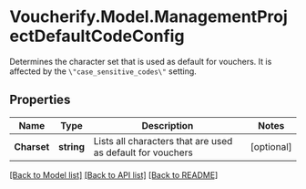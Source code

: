 # Voucherify.Model.ManagementProjectDefaultCodeConfig
Determines the character set that is used as default for vouchers. It is affected by the `\"case_sensitive_codes\"` setting.

## Properties

Name | Type | Description | Notes
------------ | ------------- | ------------- | -------------
**Charset** | **string** | Lists all characters that are used as default for vouchers | [optional] 

[[Back to Model list]](../../README.md#documentation-for-models) [[Back to API list]](../../README.md#documentation-for-api-endpoints) [[Back to README]](../../README.md)

